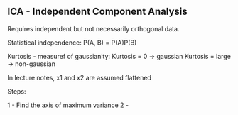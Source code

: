 ## ICA - Independent Component Analysis

Requires independent but not necessarily orthogonal data.

Statistical independence:
P(A, B) = P(A)P(B)

Kurtosis - measuref of gaussianity:
Kurtosis = 0 -> gaussian
Kurtosis = large -> non-gaussian

In lecture notes, x1 and x2 are assumed flattened

Steps:

1 - Find the axis of maximum variance
2 - 


